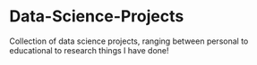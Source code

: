 # Data-Science-Projects
Collection of data science projects, ranging between personal to educational to research things I have done!
